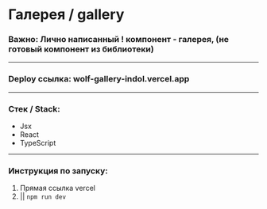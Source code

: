 

# Галерея / gallery
### Важно: Лично написанный ! компонент - галерея, (не готовый компонент из библиотеки) 

---

### Deploy ссылка: wolf-gallery-indol.vercel.app
 
---

### Стек / Stack: 

* Jsx
* React
* TypeScript

---


### Инструкция по запуску: 

1. Прямая ссылка vercel 
2. || `npm run dev`

